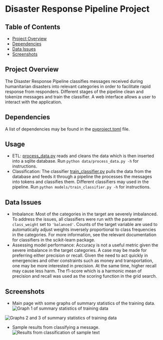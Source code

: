# Disaster Response Pipeline Project

## Table of Contents
* [Project Overview](#project-overview)
* [Dependencies](#dependencies)
* [Data Issues](#data-ssues)
* [Screenshots](#screenshots)

## Project Overview

The Disaster Response Pipeline classifies messages received during humanitarian disasters into relevant categories in order to facilitate rapid response from responders. Different stages of the pipeline clean and tokenize messages and train the classifier. A web interface allows a user to interact with the application.

## Dependencies
A list of dependencies may be found in the [pyproject.toml](https://github.com/sunnykan/disaster_response_pipeline_project/blob/main/pyproject.toml?raw=true) file.

## Usage
* ETL: [process_data.py](https://github.com/sunnykan/disaster_response_pipeline_project/blob/main/data/process_data.py?raw=True) reads and cleans the data which is then inserted into a sqlite database. Run ```python data/process_data.py -h``` for instructions.
* Classification: The classifier [train_classifier.py](https://github.com/sunnykan/disaster_response_pipeline_project/blob/main/models/train_classifier.py?raw=True) pulls the data from the database and feeds it through a pipeline the processes the messages into tokens and classifies them. Different classifiers may used in the pipeline. Run ```python models/train_classifier.py -h``` for instructions.

## Data Issues
* Imbalance: Most of the categories in the target are severely imbalanced. To address the issues, all classifiers were run with the parameter  ```class_weight``` set to ```'balanced'```. Counts of the target variable are used to automatically adjust weights inversely proportional to class frequencies in the categories. For more information, see the relevant documentation for classifiers in the scikit-learn package.
* Assessing model performance: Accuracy is not a useful metric given the severe imbalance in the target categories. A case may be made for preferring either precision or recall. Given the need to act quickly in emergencies and other constraints such as money and transportation, one may be more interested in precision. At the same time, higher recall may cause less harm. The f1-score which is a harmonic mean of precision and recall was used as the scoring function in the grid search.

## Screenshots
* Main page with some graphs of summary statistics of the training data. 
![Graph 1 of summary statistics of training data](https://github.com/sunnykan/disaster_response_pipeline_project/blob/main/images/index-page-graph1.png?raw=true)

![Graphs 2 and 3 of summary statistics of training data](https://github.com/sunnykan/disaster_response_pipeline_project/blob/main/images/index-page-graph-2-3.png?raw=true)

* Sample results from classifying a message.
![Results from classification of sample text](https://github.com/sunnykan/disaster_response_pipeline_project/blob/main/images/classification-page.png?raw=true)
